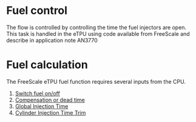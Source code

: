 # Fuel control #
The  flow is controlled by controlling the time the fuel injectors are open.  This task is handled in the eTPU using code available from FreeScale and describe in application note AN3770




# Fuel calculation #

The FreeScale eTPU fuel function requires several inputs from the CPU.


  1. [Switch fuel on/off](https://code.google.com/p/open5xxxecu/wiki/Fuel_Control_Switch)
  1. [Compensation or dead time](https://code.google.com/p/open5xxxecu/wiki/Fuel_Control_Compensation_Time)
  1. [Global Injection Time](https://code.google.com/p/open5xxxecu/wiki/Fuel_Control_Global_Injection_Time)
  1. [Cylinder Injection Time Trim](https://code.google.com/p/open5xxxecu/wiki/Fuel_Control_cylinder_update)